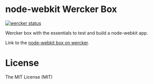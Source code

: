 node-webkit Wercker Box
=======================

[![wercker status](https://app.wercker.com/status/0d60996c0357639f4f5f1813e98b964c/m "wercker status")](https://app.wercker.com/project/bykey/0d60996c0357639f4f5f1813e98b964c)

Wercker box with the essentials to test and build a node-webkit app.

Link to the [node-webkit box on wercker](https://app.wercker.com/#search/boxes/node-webkit).

# License

The MIT License (MIT)
